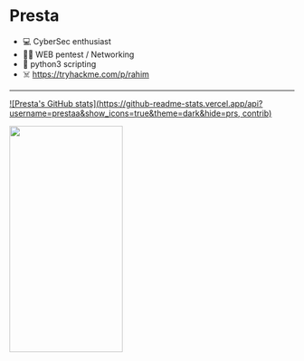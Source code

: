 # Presta
 
- 💻 CyberSec enthusiast
- 🏴‍☠️ WEB pentest / Networking
- 🐍 python3 scripting
- ☠️ https://tryhackme.com/p/rahim

***


[![Presta's GitHub stats](https://github-readme-stats.vercel.app/api?username=prestaa&show_icons=true&theme=dark&hide=prs, contrib)](https://github.com/anuraghazra/github-readme-stats)



<img src="https://www.root-me.org/IMG/logo/siteon0.svg" width="200" height="400" >

